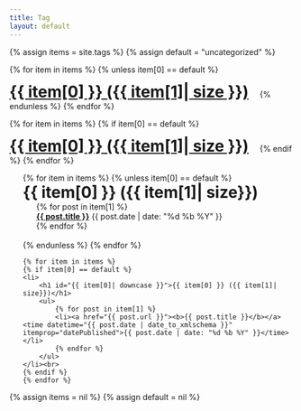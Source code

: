 ```yaml
---
title: Tag
layout: default
---
```


<style>
    h1 {
        display: inline;
    }
    ul {
        list-style-type: none;
    }
</style>

<div class="post-list">
<!-- tags.html -->
{% assign items = site.tags %}
{% assign default = "uncategorized" %}

{% for item in items %}
{% unless item[0] == default %}
<h1 style="20px"><a href="#{{ item[0]| downcase }}">{{ item[0] }} ({{ item[1]| size }})</a></h1>&nbsp;&nbsp;&nbsp;&nbsp;
{% endunless %}
{% endfor %}

{% for item in items %}
{% if item[0] == default %}
<h1 style="20px"><a class="post-title" href="#{{ item[0]| downcase }}">{{ item[0] }} ({{ item[1]| size }})</a></h1>&nbsp;&nbsp;&nbsp;&nbsp;
{% endif %}
{% endfor %}


<ul>
    {% for item in items %}
    {% unless item[0] == default %}
    <li>
        <h1 id="{{ item[0]| downcase }}">{{ item[0] }} ({{ item[1]| size}})</h1>
        <ul>  
            {% for post in item[1] %}
            <li><a href="{{ post.url }}"><b>{{ post.title }}</b></a> <time datetime="{{ post.date | date_to_xmlschema }}" itemprop="datePublished">{{ post.date | date: "%d %b %Y" }}</time></li>
            {% endfor %}
        </ul>
    </li><br>
    {% endunless %}
    {% endfor %}

    {% for item in items %}
    {% if item[0] == default %}
    <li>
        <h1 id="{{ item[0]| downcase }}">{{ item[0] }} ({{ item[1]| size}})</h1>
        <ul>  
            {% for post in item[1] %}
            <li><a href="{{ post.url }}"><b>{{ post.title }}</b></a> <time datetime="{{ post.date | date_to_xmlschema }}" itemprop="datePublished">{{ post.date | date: "%d %b %Y" }}</time></li>
            {% endfor %}
        </ul>
    </li><br>
    {% endif %}
    {% endfor %}
</ul>
{% assign items = nil %}
{% assign default = nil %}
</div>